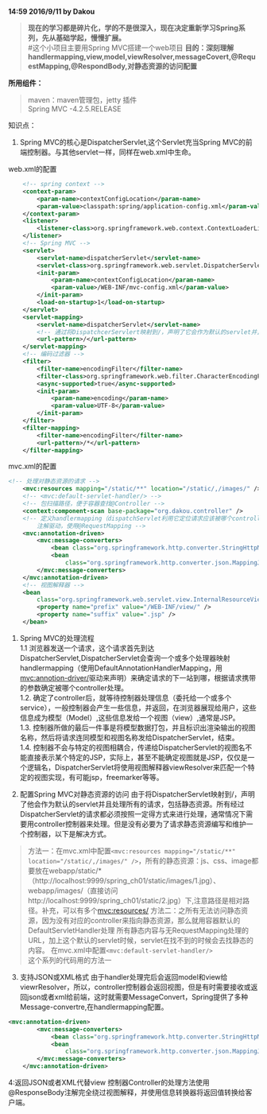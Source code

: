 **14:59 2016/9/11 by Dakou**
>**现在的学习都是碎片化，学的不是很深入，现在决定重新学习Spring系列，先从基础学起，慢慢扩展。**   
#这个小项目主要用Spring MVC搭建一个web项目
>**目的：深刻理解handlermapping,view,model,viewResolver,messageCovert,@RequestMapping,@RespondBody,对静态资源的访问配置**

**所用组件：**
>maven：maven管理包，jetty 插件   
>Spring MVC -4.2.5.RELEASE

知识点：

1. Spring MVC的核心是DispatcherServlet,这个Servlet充当Spring MVC的前端控制器。与其他servlet一样，同样在web.xml中生命。

web.xml的配置
```xml
	<!-- spring context -->
	<context-param>
		<param-name>contextConfigLocation</param-name>
		<param-value>classpath:spring/application-config.xml</param-value>
	</context-param>
	<listener>
		<listener-class>org.springframework.web.context.ContextLoaderListener</listener-class>
	</listener>
	<!-- Spring MVC -->
	<servlet>
		<servlet-name>dispatcherServlet</servlet-name>
		<servlet-class>org.springframework.web.servlet.DispatcherServlet</servlet-class>
		<init-param>
			<param-name>contextConfigLocation</param-name>
			<param-value>/WEB-INF/mvc-config.xml</param-value>
		</init-param>
		<load-on-startup>1</load-on-startup>
	</servlet> 	
	<servlet-mapping>
		<servlet-name>dispatcherServlet</servlet-name>
		<!-- 通过将DispatchcerServlert映射到/，声明了它会作为默认的servlet并且会处理所有的请求，包括对静态资源的请求。 -->
		<url-pattern>/</url-pattern>
	</servlet-mapping>
	<!-- 编码过滤器 -->
	<filter>
		<filter-name>encodingFilter</filter-name>
		<filter-class>org.springframework.web.filter.CharacterEncodingFilter</filter-class>
		<async-supported>true</async-supported>
		<init-param>
			<param-name>encoding</param-name>
			<param-value>UTF-8</param-value>
		</init-param>
	</filter>
	<filter-mapping>
		<filter-name>encodingFilter</filter-name>
		<url-pattern>/*</url-pattern>
	</filter-mapping>
```
mvc.xml的配置
```xml
<!-- 处理对静态资源的请求 -->
	<mvc:resources mapping="/static/**" location="/static/,/images/" />
	<!-- <mvc:default-servlet-handler/> -->
	<!-- 包扫描路径，便于容器查找@Controller -->
	<context:component-scan base-package="org.dakou.controller" />
	<!-- 定义handlermapping（dispatchServlet利用它定位请求应该被哪个controller处理） 使用DefaultAnnotationHandlerMapping 
		注解驱动，使用@RequestMapping -->
	<mvc:annotation-driven>
		<mvc:message-converters>
			<bean class="org.springframework.http.converter.StringHttpMessageConverter" />
			<bean
				class="org.springframework.http.converter.json.MappingJackson2HttpMessageConverter" />
		</mvc:message-converters>
	</mvc:annotation-driven>
	<!-- 视图解释器 -->
	<bean
		class="org.springframework.web.servlet.view.InternalResourceViewResolver">
		<property name="prefix" value="/WEB-INF/view/" />
		<property name="suffix" value=".jsp" />
	</bean>
```

1. Spring MVC的处理流程   
1.1 浏览器发送一个请求，这个请求首先到达DispatcherServlet,DispatcherServlet会查询一个或多个处理器映射handlermapping（使用DefaultAnnotationHandlerMapping，用<mvc:annotion-driver/>驱动来声明）来确定请求的下一站到哪，根据请求携带的参数确定被哪个controller处理。   
1.2. 确定了controller后，就等待控制器处理信息（委托给一个或多个service），一般控制器会产生一些信息，并返回，在浏览器展现给用户，这些信息成为模型（Model）,这些信息发给一个视图（view）,通常是JSP。  
1.3. 控制器所做的最后一件事是将模型数据打包，并且标识出渲染输出的视图名称，然后将请求连同模型和视图名称发给DispatcherServlet，结束。   
1.4. 控制器不会与特定的视图相耦合，传递给DispatcherServlet的视图名不能直接表示某个特定的JSP，实际上，甚至不能确定视图就是JSP，仅仅是一个逻辑名，DispatcherServlet将使用视图解释器viewResolver来匹配一个特定的视图实现，有可能jsp，freemarker等等。

2. 配置Spring MVC对静态资源的访问
由于将DispatcherServlet映射到/，声明了他会作为默认的servlet并且处理所有的请求，包括静态资源。所有经过DispatcherServlet的请求都必须按照一定得方式来进行处理，通常情况下需要用controller控制器来处理。但是没有必要为了请求静态资源编写和维护一个控制器，以下是解决方式。
>方法一：在mvc.xml中配置`<mvc:resources mapping="/static/**" location="/static/,/images/" />`，所有的静态资源：js、css、image都要放在webapp/static/*（http://localhost:9999/spring_ch01/static/images/1.jpg）、webapp/images/（直接访问http://localhost:9999/spring_ch01/static/2.jpg）下,注意路径是相对路径。补充，可以有多个<mvc:resources/>
>方法二：之所有无法访问静态资源，因为没有对应的controller来指向静态资源，那么就用容器默认的DefaultServletHandler处理 所有静态内容与无RequestMapping处理的URL，加上这个默认的servlet时候，servlet在找不到的时候会去找静态的内容。
在mvc.xml中配置`<mvc:default-servlet-handler/>`  
这个系列的代码用的方法一   
3. 支持JSON或XML格式
由于handler处理完后会返回model和view给viewrResolver，所以，controller控制器会返回视图，但是有时需要接收或返回json或者xml给前端，这时就需要MessageConvert，Spring提供了多种Message-convertre,在handlermapping配置。

```xml
<mvc:annotation-driven>
		<mvc:message-converters>
			<bean class="org.springframework.http.converter.StringHttpMessageConverter" />
			<bean
				class="org.springframework.http.converter.json.MappingJackson2HttpMessageConverter" />
		</mvc:message-converters>
	</mvc:annotation-driven>
```	
4:返回JSON或者XML代替view
控制器Controller的处理方法使用@ResponseBody注解完全绕过视图解释，并使用信息转换器将返回值转换给客户端。
